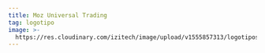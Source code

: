 ```yaml
---
title: Moz Universal Trading
tag: logotipo
image: >-
  https://res.cloudinary.com/izitech/image/upload/v1555857313/logotipos/MozTradingLogo.png
---
```


